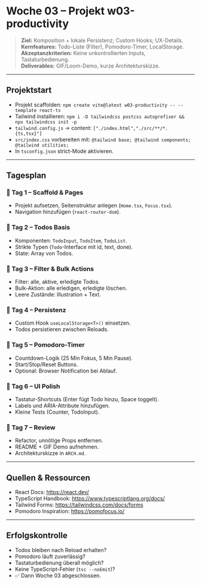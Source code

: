 # Woche 03 – Projekt **w03-productivity**

> **Ziel:** Komposition + lokale Persistenz; Custom Hooks; UX-Details.  
> **Kernfeatures:** Todo-Liste (Filter), Pomodoro-Timer, LocalStorage.  
> **Akzeptanzkriterien:** Keine unkontrollierten Inputs, Tastaturbedienung.  
> **Deliverables:** GIF/Loom-Demo, kurze Architekturskizze.

---

## Projektstart

- Projekt scaffolden: `npm create vite@latest w03-productivity -- --template react-ts`  
- Tailwind installieren: `npm i -D tailwindcss postcss autoprefixer && npx tailwindcss init -p`  
- `tailwind.config.js` → content: `["./index.html","./src/**/*.{ts,tsx}"]`  
- `src/index.css` vorbereiten mit: `@tailwind base; @tailwind components; @tailwind utilities;`  
- In `tsconfig.json` strict-Mode aktivieren.  

---

## Tagesplan

### 📅 Tag 1 – Scaffold & Pages
- Projekt aufsetzen, Seitenstruktur anlegen (`Home.tsx`, `Focus.tsx`).  
- Navigation hinzufügen (`react-router-dom`).  

### 📅 Tag 2 – Todos Basis
- Komponenten: `TodoInput`, `TodoItem`, `TodoList`.  
- Strikte Typen (`Todo`-Interface mit id, text, done).  
- State: Array von Todos.  

### 📅 Tag 3 – Filter & Bulk Actions
- Filter: alle, aktive, erledigte Todos.  
- Bulk-Aktion: alle erledigen, erledigte löschen.  
- Leere Zustände: Illustration + Text.  

### 📅 Tag 4 – Persistenz
- Custom Hook `useLocalStorage<T>()` einsetzen.  
- Todos persistieren zwischen Reloads.  

### 📅 Tag 5 – Pomodoro-Timer
- Countdown-Logik (25 Min Fokus, 5 Min Pause).  
- Start/Stop/Reset Buttons.  
- Optional: Browser Notification bei Ablauf.  

### 📅 Tag 6 – UI Polish
- Tastatur-Shortcuts (Enter fügt Todo hinzu, Space toggelt).  
- Labels und ARIA-Attribute hinzufügen.  
- Kleine Tests (Counter, TodoInput).  

### 📅 Tag 7 – Review
- Refactor, unnötige Props entfernen.  
- README + GIF Demo aufnehmen.  
- Architekturskizze in `ARCH.md`.  

---

## Quellen & Ressourcen
- React Docs: https://react.dev/  
- TypeScript Handbook: https://www.typescriptlang.org/docs/  
- Tailwind Forms: https://tailwindcss.com/docs/forms  
- Pomodoro Inspiration: https://pomofocus.io/  

---

## Erfolgskontrolle
- Todos bleiben nach Reload erhalten?  
- Pomodoro läuft zuverlässig?  
- Tastaturbedienung überall möglich?  
- Keine TypeScript-Fehler (`tsc --noEmit`)?  
- ✅ Dann Woche 03 abgeschlossen.
